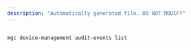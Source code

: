 ```yaml
---
description: "Automatically generated file. DO NOT MODIFY"
---
```


```cli

mgc device-management audit-events list

```